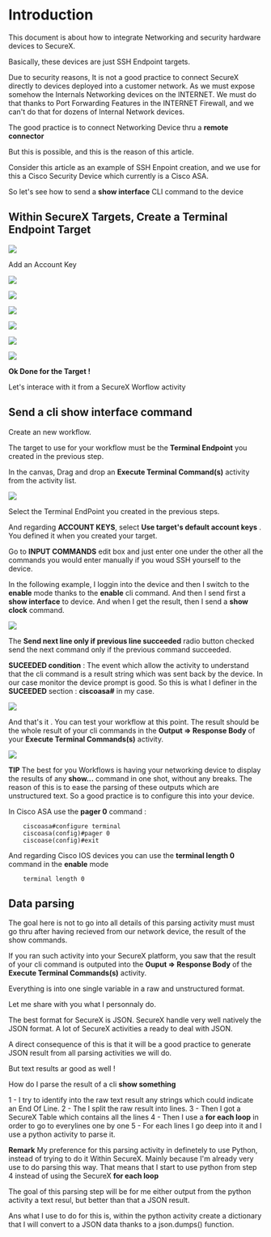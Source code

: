 # Introduction

This document is about how to integrate Networking and security hardware devices to SecureX.

Basically, these devices are just SSH Endpoint targets.

Due to security reasons, It is not a good practice to connect SecureX directly to devices deployed into a customer network. As we must expose somehow the Internals Networking devices on the INTERNET.  We must do that thanks to Port Forwarding Features in the INTERNET Firewall, and we can't do that for dozens of Internal Network devices.

The good practice is to connect Networking Device thru a **remote connector**

But this is possible, and this is the reason of this article.

Consider this article as an example of SSH Enpoint creation, and we use for this a Cisco Security Device which currently is a Cisco ASA.

So let's see how to send a **show interface** CLI command to the device

## Within SecureX Targets, Create a Terminal Endpoint Target

![](img/asa_target-1.png)

Add an Account Key

![](img/asa_target-2.png)

![](img/asa_target-3.png)

![](img/asa_target-4.png)

![](img/asa_target-5.png)

![](img/asa_target-6.png)

![](img/asa_target-7.png)

**Ok Done for the Target !**

Let's interace with it from a SecureX Worflow activity

## Send a cli show interface command

Create an new workflow.

The target to use for your workflow must be the **Terminal Endpoint** you created in the previous step.



In the canvas, Drag and drop an **Execute Terminal Command(s)** activity from the activity list.

![](img/asa_target-8.png)

Select the Terminal EndPoint you created in the previous steps.

And regarding **ACCOUNT KEYS**, select **Use target's default account keys** . You defined it when you created your target.

Go to **INPUT COMMANDS** edit box and just enter one under the other all the commands you would enter manually if you woud SSH yourself to the device.

In the following example, I loggin into the device and then I switch to the **enable** mode thanks to the **enable** cli command. And then I send first a **show interface** to device.  And when I get the result, then I send a **show clock** command.


![](img/asa_target-9.png)

The **Send next line only if previous line succeeded** radio button checked send the next command only if the previous command succeeded.

**SUCEEDED condition**  :  The event which allow the activity to understand that the cli command is a result string which was sent back by the device. In our case monitor the device prompt is good.  So this is what I definer in the **SUCEEDED** section : **ciscoasa#** in my case.

![](img/asa_target-10.png)

And that's it .  You can test your workflow at this point.  The result should be the whole result of your cli commands in the **Output => Response Body** of your **Execute Terminal Commands(s)** activity.

![](img/asa_target-11.png)


**TIP** The best for you Workflows is having your networking device to display the results of any **show...** command in one shot, without any breaks. The reason of this is to ease the parsing of these outputs which are unstructured text.  So a good practice is to configure this into your device. 

In Cisco ASA use the **pager 0** command :

```
    ciscoasa#configure terminal
    ciscoasa(config)#pager 0
    ciscoase(config)#exit
```

And regarding Cisco IOS devices you can use the **terminal length 0** command in the **enable** mode

```
    terminal length 0
```

## Data parsing

The goal here is not to go into all details of this parsing activity must must go thru after having recieved from our network device, the result of the show commands.

If you ran such activity into your SecureX platform, you saw that the result of your cli command is outputed into the **Ouput => Response Body** of the **Execute Terminal Commands(s)** activity.

Everything is into one single variable in a raw and unstructured format.

Let me share with you what I personnaly do.

The best format for SecureX is JSON. SecureX handle very well natively the JSON format. A lot of SecureX activities a ready to deal with JSON.

A direct consequence of this is that it will be a good practice to generate JSON result from all parsing activities we will do. 

But text results ar good as well !

How do I parse the result of a cli **show something**

1 - I try to identify into the raw text result any strings which could indicate an End Of Line.
2 - The I split the raw result into lines.
3 - Then I got a SecureX Table which contains all the lines
4 - Then I use a **for each loop** in order to go to everylines one by one 
5 - For each lines I go deep into it and I use a python activity to parse it.

**Remark** My preference for this parsing activity in definetely to use Python, instead of trying to do it Within SecureX. Mainly because I'm already very use to do parsing this way.   That means that I start to use python from step 4 instead of using the SecureX **for each loop**

The goal of this parsing step will be for me either output from the python activity a text resul, but better than that a JSON result.

Ans what I use to do for this is, within the python activity create a dictionary that I will convert to a JSON data thanks to a json.dumps() function.